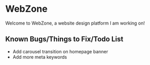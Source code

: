 # WebZone
Welcome to WebZone, a website design platform I am working on!


## Known Bugs/Things to Fix/Todo List
 - Add carousel transition on homepage banner
 - Add more meta keywords